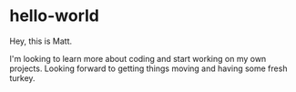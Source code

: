 # hello-world
Hey, this is Matt.

I'm looking to learn more about coding and start working on my own projects.
Looking forward to getting things moving and having some fresh turkey.
